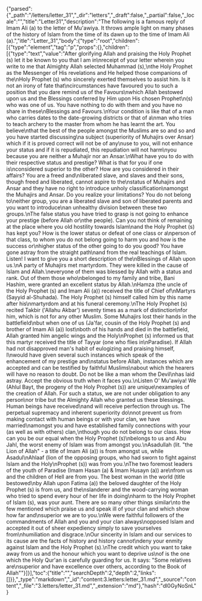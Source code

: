 {"parsed":{"_path":"/letters/letter_31","_dir":"letters","_draft":false,"_partial":false,"_locale":"","title":"Letter31","description":"The following is a famous reply of Imam Ali (a) to the letter of Mu'awiya. It throws ample light on many phases of the history of Islam from the time of its dawn up to the time of Imam Ali (a).","itle":"Letter_31","body":{"type":"root","children":[{"type":"element","tag":"p","props":{},"children":[{"type":"text","value":"After glorifying Allah and praising the Holy Prophet (s) let it be known to you that I am in\nreceipt of your letter wherein you write to me that Almighty Allah selected Muhammad (s),\nthe Holy Prophet as the Messenger of His revelations and He helped those companions of the\nHoly Prophet (s) who sincerely exerted themselves to assist him. Is it not an irony of fate that\ncircumstances have favoured you to such a position that you dare remind us of the Favours\nwhich Allah bestowed upon us and the Blessings conferred by Him upon His chosen Prophet\n(s) who was one of us. You have nothing to do with them and you have no share in these\nBlessings and Favours.\nYour condition is like that of a man who carries dates to the date-growing districts or that of a\nman who tries to teach archery to the master from whom he has learnt the art. You believe\nthat the best of the people amongst the Muslims are so and so and you have started discussing\na subject (superiority of Muhajirs over Ansar) which if it is proved correct will not be of any\nuse to you, will not enhance your status and if it is repudiated, this repudiation will not harm\nyou because you are neither a Muhajir nor an Ansar.\nWhat have you to do with their respective status and prestige? What is that for you if one is\nconsidered superior to the other? How are you considered in their affairs? You are a freed and\nliberated slave, and slaves and their sons, though freed and liberated, cannot aspire to the\nstatus of Muhajirs and Ansar and they have no right to introduce unholy classification\namongst the Muhajirs and Ansar. Do you realize your limitations? You do not belong to\neither group, you are a liberated slave and son of liberated parents and you want to introduce\nan unhealthy division between these two groups.\nThe false status you have tried to grasp is not going to enhance your prestige (before Allah or\nthe people). Can you not think of remaining at the place where you old hostility towards Islam\nand the Holy Prophet (s) has kept you? How is the lower status or defeat of one class or a\nperson of that class, to whom you do not belong going to harm you and how is the success or\nhigher status of the other going to do you good? You have gone astray from the straight path\nand from the real teachings of Islam. Listen! I want to give you a short description of the\nBlessings of Allah upon us.\nA party of Muhajirs met martyrdom. They were killed in the cause of Islam and Allah.\neveryone of them was blessed by Allah with a status and rank. Out of them those who\nbelonged to my family and tribe, Bani Hashim, were granted an excellent status by Allah.\nHamza (the uncle of the Holy Prophet (s) and Imam Ali (a)) received the title of Chief of\nMartyrs (Sayyid al-Shuhada). The Holy Prophet (s) himself called him by this name after his\nmartyrdom and at his funeral ceremony.\nThe Holy Prophet (s) recited Takbir ('Allahu Akbar') seventy times as a mark of distinction\nfor him, which is not for any other Muslim. Some Muhajirs lost their hands in the battlefield\nbut when one of us (Ja'far, cousin of the Holy Prophet (s) and brother of Imam Ali (a)) lost\nboth of his hands and died in the battlefield, Allah granted him angelic wings and the Holy\nProphet (s) informed us that this martyr received the title of Tayyar (one who flies in\nParadise). If Allah had not disapproved man's habit of eulogizing and praising himself, I\nwould have given several such instances which speak of the enhancement of my prestige and\nstatus before Allah, instances which are accepted and can be testified by faithful Muslims\nabout which the hearers will have no reason to doubt. Do not be like a man whom the Devil\nhas laid astray. Accept the obvious truth when it faces you.\nListen O' Mu'awiya! We (Ahlul Bayt, the progeny of the Holy Prophet (s)) are unique\nexamples of the creation of Allah. For such a status, we are not under obligation to any person\nor tribe but the Almighty Allah who granted us these blessings. Human beings have received\nand will receive perfection through us. The perpetual supremacy and inherent superiority do\nnot prevent us from making contact with human beings or with your clan, we have married\namongst you and have established family connections with your (as well as with others) clan,\nthough you do not belong to our class. How can you be our equal when the Holy Prophet (s)\nbelongs to us and Abu Jahl, the worst enemy of Islam was from amongst you.\nAsadullah (lit. \"the Lion of Allah\" - a title of Imam Ali (a)) is from amongst us, while Asadul\nAhlaaf (lion of the opposing groups, who had sworn to fight against Islam and the Holy\nProphet (s)) was from you.\nThe two foremost leaders of the youth of Paradise (Imam Hasan (a) & Imam Husayn (a)) are\nfrom us and the children of Hell are from you. The best woman in the world (title bestowed\nby Allah upon Fatima (a)) the beloved daughter of the Holy Prophet (s) is from us, and the\nslanderer and the wood-carrying woman who tried to spend every hour of her life in doing\nharm to the Holy Prophet of Islam (s), was your aunt. There are so many other things similar\nto the few mentioned which praise us and speak ill of your clan and which show how far and\nsuperior we are to you.\nWe were faithful followers of the commandments of Allah and you and your clan always\nopposed Islam and accepted it out of sheer expediency simply to save yourselves from\nhumiliation and disgrace.\nOur sincerity in Islam and our services to its cause are the facts of history and history cannot\ndeny your enmity against Islam and the Holy Prophet (s).\nThe credit which you want to take away from us and the honour which you want to deprive us\nof is the one which the Holy Qur'an is carefully guarding for us. It says: \"Some relatives are\nsuperior and have excellence over others, according to the Book of Allah\""}]}],"toc":{"title":"","searchDepth":2,"depth":2,"links":[]}},"_type":"markdown","_id":"content:3.letters:letter_31.md","_source":"content","_file":"3.letters/letter_31.md","_extension":"md"},"hash":"dl0GyNoSnL"}